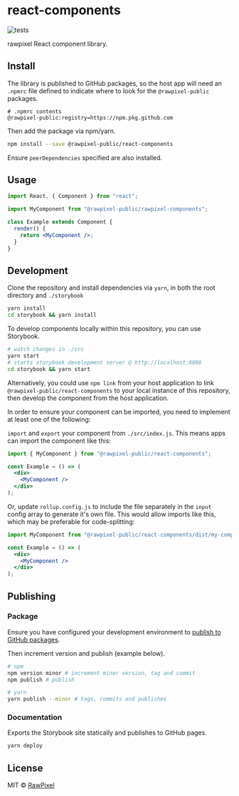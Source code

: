 # react-components

![tests](https://github.com/rawpixel-public/react-components/workflows/tests/badge.svg?branch=master)

rawpixel React component library.

## Install

The library is published to GitHub packages, so the host app will need an `.npmrc`
file defined to indicate where to look for the `@rawpixel-public` packages.

```text
# .npmrc contents
@rawpixel-public:registry=https://npm.pkg.github.com
```

Then add the package via npm/yarn.

```bash
npm install --save @rawpixel-public/react-components
```

Ensure `peerDependencies` specified are also installed.

## Usage

```jsx
import React, { Component } from "react";

import MyComponent from "@rawpixel-public/rawpixel-components";

class Example extends Component {
  render() {
    return <MyComponent />;
  }
}
```

## Development

Clone the repository and install dependencies via `yarn`, in both the root
directory and `./storybook`

```bash
yarn install
cd storybook && yarn install
```

To develop components locally within this repository, you can use Storybook.

```bash
# watch changes in ./src
yarn start
# starts storybook development server @ http://localhost:6006
cd storybook && yarn start
```

Alternatively, you could use `npm link` from your host application to link
`@rawpixel-public/react-components` to your local instance of this repository, then
develop the component from the host application.

In order to ensure your component can be imported, you need to implement at
least one of the following:

`import` and `export` your component from `./src/index.js`. This means apps can
import the component like this:

```jsx
import { MyComponent } from "@rawpixel-public/react-components";

const Example = () => (
  <div>
    <MyComponent />
  </div>
);
```

Or, update `rollup.config.js` to include the file separately in the `input`
config array to generate it's own file. This would allow imports like this,
which may be preferable for code-splitting:

```jsx
import MyComponent from "@rawpixel-public/react-components/dist/my-component";

const Example = () => (
  <div>
    <MyComponent />
  </div>
);
```

## Publishing

### Package

Ensure you have configured your development environment to [publish to GitHub packages](https://help.github.com/en/packages/using-github-packages-with-your-projects-ecosystem/configuring-npm-for-use-with-github-packages#publishing-a-package).

Then increment version and publish (example below).

```bash
# npm
npm version minor # increment minor version, tag and commit
npm publish # publish 

# yarn
yarn publish --minor # tags, commits and publishes
```

### Documentation

Exports the Storybook site statically and publishes to GitHub pages.

```bash
yarn deploy
```

## License

MIT © [RawPixel](https://www.rawpixel.com)

